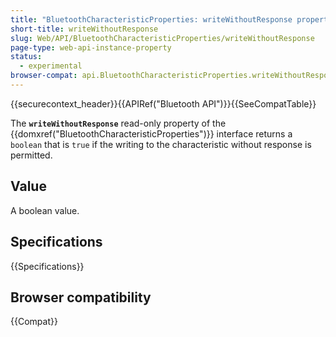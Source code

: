 ```yaml
---
title: "BluetoothCharacteristicProperties: writeWithoutResponse property"
short-title: writeWithoutResponse
slug: Web/API/BluetoothCharacteristicProperties/writeWithoutResponse
page-type: web-api-instance-property
status:
  - experimental
browser-compat: api.BluetoothCharacteristicProperties.writeWithoutResponse
---
```


{{securecontext_header}}{{APIRef("Bluetooth API")}}{{SeeCompatTable}}

The **`writeWithoutResponse`** read-only
property of the {{domxref("BluetoothCharacteristicProperties")}} interface returns a
`boolean` that is `true` if the writing to the characteristic
without response is permitted.

## Value

A boolean value.

## Specifications

{{Specifications}}

## Browser compatibility

{{Compat}}
